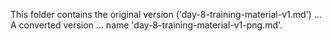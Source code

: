 This folder contains the original version ('day-8-training-material-v1.md') ...
A converted version ... name 'day-8-training-material-v1-png.md'.